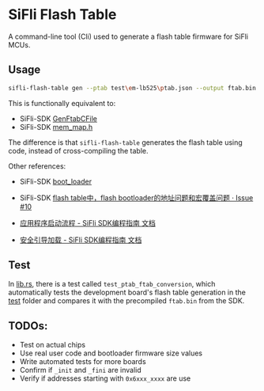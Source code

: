 # SiFli Flash Table

A command-line tool (Cli) used to generate a flash table firmware for SiFli MCUs.

## Usage

```bash
sifli-flash-table gen --ptab test\em-lb525\ptab.json --output ftab.bin
```

This is functionally equivalent to:

- SiFli-SDK [GenFtabCFile](https://github.com/OpenSiFli/SiFli-SDK/blob/8f42a6916c55c6b44ec45e1c0d137b15f7fa7fa3/tools/build/resource.py#L684)
- SiFli-SDK [mem_map.h](https://github.com/OpenSiFli/SiFli-SDK/blob/8f42a6916c55c6b44ec45e1c0d137b15f7fa7fa3/drivers/cmsis/sf32lb52x/mem_map.h)

The difference is that `sifli-flash-table` generates the flash table using code, instead of cross-compiling the table.

Other references:

- SiFli-SDK [boot_loader](https://github.com/OpenSiFli/SiFli-SDK/blob/8f42a6916c55c6b44ec45e1c0d137b15f7fa7fa3/example/boot_loader/project/butterflmicro/board)

- SiFli-SDK [flash table中，flash bootloader的地址问题和宏覆盖问题 · Issue #10](https://github.com/OpenSiFli/SiFli-SDK/issues/10)
- [应用程序启动流程 - SiFli SDK编程指南 文档](https://docs.sifli.com/projects/sdk/v2.3/sf32lb52x/app_development/startup_flow_sf32lb52x.html)
- [安全引导加载 - SiFli SDK编程指南 文档](https://docs.sifli.com/projects/sdk/v2.3/sf32lb52x/bootloader.html)

## Test

In [lib.rs](https://chatgpt.com/c/lib.rs), there is a test called `test_ptab_ftab_conversion`, which automatically tests the development board's flash table generation in the [test](https://chatgpt.com/c/test) folder and compares it with the precompiled `ftab.bin` from the SDK.

## TODOs:

- Test on actual chips
- Use real user code and bootloader firmware size values
- Write automated tests for more boards
- Confirm if `_init` and `_fini` are invalid
- Verify if addresses starting with `0x6xxx_xxxx` are use